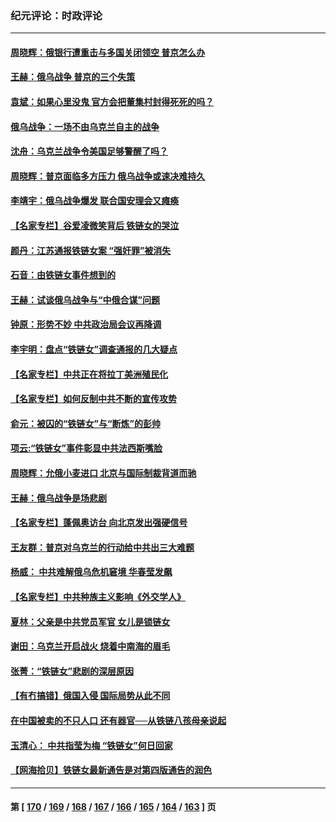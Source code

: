 ### 纪元评论：时政评论
---
#### [周晓辉：俄银行遭重击与多国关闭领空 普京怎么办](../../pages/nsc1025/n13609223.md) 
#### [王赫：俄乌战争 普京的三个失策](../../pages/nsc1025/n13608477.md) 
#### [袁斌：如果心里没鬼 官方会把董集村封得死死的吗？](../../pages/nsc1025/n13608371.md) 
#### [俄乌战争：一场不由乌克兰自主的战争](../../pages/nsc1025/n13607620.md) 
#### [沈舟：乌克兰战争令美国足够警醒了吗？](../../pages/nsc1025/n13607475.md) 
#### [周晓辉：普京面临多方压力 俄乌战争或速决难持久](../../pages/nsc1025/n13607422.md) 
#### [李靖宇：俄乌战争爆发 联合国安理会又瘫痪](../../pages/nsc1025/n13607463.md) 
#### [【名家专栏】谷爱凌微笑背后 铁链女的哭泣](../../pages/nsc1025/n13607117.md) 
#### [颜丹：江苏通报铁链女案 “强奸罪”被消失](../../pages/nsc1025/n13607199.md) 
#### [石音：由铁链女事件想到的](../../pages/nsc1025/n13607156.md) 
#### [王赫：试谈俄乌战争与“中俄合谋”问题](../../pages/nsc1025/n13606077.md) 
#### [钟原：形势不妙 中共政治局会议再降调](../../pages/nsc1025/n13605776.md) 
#### [李宇明：盘点“铁链女”调查通报的几大疑点](../../pages/nsc1025/n13605860.md) 
#### [【名家专栏】中共正在将拉丁美洲殖民化](../../pages/nsc1025/n13604988.md) 
#### [【名家专栏】如何反制中共不断的宣传攻势](../../pages/nsc1025/n13603450.md) 
#### [俞元：被囚的“铁链女”与“断炼”的彭帅](../../pages/nsc1025/n13604722.md) 
#### [项云:“铁链女”事件彰显中共法西斯嘴脸](../../pages/nsc1025/n13604668.md) 
#### [周晓辉：允俄小麦进口 北京与国际制裁背道而驰](../../pages/nsc1025/n13604469.md) 
#### [王赫：俄乌战争是场悲剧](../../pages/nsc1025/n13603234.md) 
#### [【名家专栏】蓬佩奥访台 向北京发出强硬信号](../../pages/nsc1025/n13603344.md) 
#### [王友群：普京对乌克兰的行动给中共出三大难题](../../pages/nsc1025/n13603026.md) 
#### [杨威： 中共难解俄乌危机窘境 华春莹发飙](../../pages/nsc1025/n13602769.md) 
#### [【名家专栏】中共种族主义影响《外交学人》](../../pages/nsc1025/n13602308.md) 
#### [夏林：父亲是中共党员军官 女儿是锁链女](../../pages/nsc1025/n13603111.md) 
#### [谢田：乌克兰开启战火 烧着中南海的眉毛](../../pages/nsc1025/n13602884.md) 
#### [张菁：“铁链女”悲剧的深层原因](../../pages/nsc1025/n13602329.md) 
#### [【有冇搞错】俄国入侵  国际局势从此不同](../../pages/nsc1025/n13601589.md) 
#### [在中国被卖的不只人口 还有器官──从铁链八孩母亲说起](../../pages/nsc1025/n13601748.md) 
#### [玉清心： 中共指莹为梅 “铁链女”何日回家](../../pages/nsc1025/n13600246.md) 
#### [【网海拾贝】铁链女最新通告是对第四版通告的润色](../../pages/nsc1025/n13601559.md) 

---
#### 第 [ [170](./170.md) / [169](./169.md) / [168](./168.md) / [167](./167.md) / [166](./166.md) / [165](./165.md) / [164](./164.md) / [163](./163.md) ] 页
